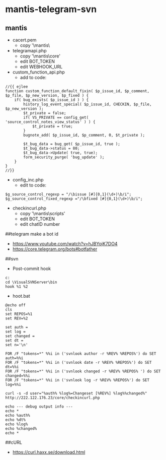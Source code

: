 # mantis-telegram-svn

## mantis 
- cacert.pem
  - copy '\mantis\
- telegramapi.php 
  - copy '\mantis\core\'
  - edit BOT_TOKEN
  - edit WEBHOOK_URL
- custom_function_api.php
  - add to code:
```
//{{ ejlee
function custom_function_default_fixin( $p_issue_id, $p_comment, $p_file, $p_new_version, $p_fixed ) {
	if( bug_exists( $p_issue_id ) ) {
		history_log_event_special( $p_issue_id, CHECKIN, $p_file, $p_new_version );
		$t_private = false;
		if( VS_PRIVATE == config_get( 'source_control_notes_view_status' ) ) {
			$t_private = true;
		}
		bugnote_add( $p_issue_id, $p_comment, 0, $t_private );

		$t_bug_data = bug_get( $p_issue_id, true );
		$t_bug_data->status = 80;
		$t_bug_data->Update( true, true);
		form_security_purge( 'bug_update' );
	}
}
//}}
```
- config_inc.php
  - edit to code:
```
$g_source_control_regexp = "/\bissue [#]{0,1}(\d+)\b/i";
$g_source_control_fixed_regexp ="/\bfixed [#]{0,1}(\d+)\b/i";
```
- checkincurl.php
  - copy '\mantis\scripts\'
  - edit BOT_TOKEN
  - edit chatID number

##telegram
make a bot id
- https://www.youtube.com/watch?v=hJBYojK7DO4
- https://core.telegram.org/bots#botfather

##svn
- Post-commit hook
```
c:
cd \VisualSVNServer\bin
hook %1 %2
```

- hoot.bat
```
@echo off
cls
set REPOS=%1
set REV=%2

set auth =
set log =
set changed =
set dt =
set n='\n'

FOR /F "tokens=*" %%i in ('svnlook author -r %REV% %REPOS%') do SET auth=%%i
FOR /F "tokens=*" %%i in ('svnlook date -r %REV% %REPOS%') do SET dt=%%i
FOR /F "tokens=*" %%i in ('svnlook changed -r %REV% %REPOS% ') do SET changed=%%i
FOR /F "tokens=*" %%i in ('svnlook log -r %REV% %REPOS%') do SET log=%%i

curl -s -d user="%auth% %log%=Changeset [%REV%] %log%%changed%" http://222.122.176.23/core/checkincurl.php

echo --- debug output info ---
echo *
echo %auth%
echo %dt%
echo %log%
echo %changed%
echo *
```


##cURL
- https://curl.haxx.se/download.html

